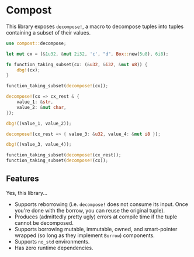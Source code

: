 # Compost

This library exposes `decompose!`, a macro to decompose tuples into tuples containing a
subset of their values.

```rust
use compost::decompose;

let mut cx = (&1u32, &mut 2i32, 'c', "d", Box::new(5u8), 6i8);

fn function_taking_subset(cx: (&u32, &i32, &mut u8)) {
    dbg!(cx);
}

function_taking_subset(decompose!(cx));

decompose!(cx => cx_rest & {
    value_1: &str,
    value_2: &mut char,
});

dbg!((value_1, value_2));

decompose!(cx_rest => { value_3: &u32, value_4: &mut i8 });

dbg!((value_3, value_4));

function_taking_subset(decompose!(cx_rest));
function_taking_subset(decompose!(cx));
```

## Features

Yes, this library...

- Supports reborrowing (i.e. `decompose!` does not consume its input. Once you're done
   with the borrow, you can reuse the original tuple).
- Produces (admittedly pretty ugly) errors at compile time if the tuple cannot be decomposed.
- Supports borrowing mutable, immutable, owned, and smart-pointer wrapped (so long as they implement
  `Borrow`) components.
- Supports `no_std` environments.
- Has zero runtime dependencies.
